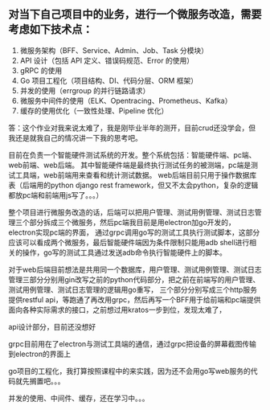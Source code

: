 
## 对当下自己项目中的业务，进行一个微服务改造，需要考虑如下技术点：

1. 微服务架构（BFF、Service、Admin、Job、Task 分模块）
2. API 设计（包括 API 定义、错误码规范、Error 的使用）
3. gRPC 的使用
4. Go 项目工程化（项目结构、DI、代码分层、ORM 框架）
5. 并发的使用（errgroup 的并行链路请求）
6. 微服务中间件的使用（ELK、Opentracing、Prometheus、Kafka）
7. 缓存的使用优化（一致性处理、Pipeline 优化）

答：这个作业对我来说太难了，我是刚毕业半年的测开，目前crud还没学会，但我还是就我自己的情况讲一下我的思考吧。

目前在负责一个智能硬件测试系统的开发。整个系统包括：智能硬件端、pc端、web前端、web后端。
其中智能硬件端是最终执行测试任务的被测端，pc端是测试工具端，web前端用来查看和统计测试数据。
web后端目前只用于操作数据库表（后端用的python django rest framework，但又不太会python，复杂的逻辑都放pc端和前端用js写了。。。）

整个项目进行微服务改造的话，后端可以把用户管理、测试用例管理、测试日志管理三个部分拆成三个微服务，然后pc端我目前是用electron加go开发的，electron实现pc端的界面，
通过grpc调用go写的测试工具执行测试脚本，这部分应该可以看成两个微服务，最后智能硬件端因为条件限制只能用adb shell进行相关的操作，go写的测试工具通过发送adb命令执行智能硬件上的脚本。

对于web后端目前想法是共用同一个数据库，用户管理、测试用例管理、测试日志管理三部分分别用gin改写之前的python代码部分，把之前在前端写的用户管理、测试用例管理、测试日志管理的逻辑用go重写，
三个部分分别写成三个http服务提供restful api，等跑通了再改用grpc，然后再写一个BFF用于给前端和pc端提供面向各种实际需求的接口，之前想过用kratos一步到位，发现太难了，

api设计部分，目前还没想好

grpc目前用在了electron与测试工具端的通信，通过grpc把设备的屏幕截图传输到electron的界面上

go项目的工程化，我打算按照课程中的来实践，因为还不会用go写web服务的代码就先搁置吧。。。

并发的使用、中间件、缓存，还在学习中。。。
